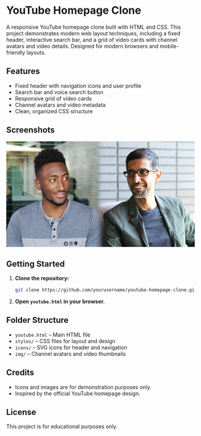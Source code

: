 # YouTube Homepage Clone

A responsive YouTube homepage clone built with HTML and CSS. This project demonstrates modern web layout techniques, including a fixed header, interactive search bar, and a grid of video cards with channel avatars and video details. Designed for modern browsers and mobile-friendly layouts.

## Features

- Fixed header with navigation icons and user profile
- Search bar and voice search button
- Responsive grid of video cards
- Channel avatars and video metadata
- Clean, organized CSS structure

## Screenshots

![Screenshot](img/thumbnail-1.webp)

## Getting Started

1. **Clone the repository:**
   ```sh
   git clone https://github.com/yourusername/youtube-homepage-clone.git
   ```
2. **Open `youtube.html` in your browser.**

## Folder Structure

- `youtube.html` – Main HTML file
- `styles/` – CSS files for layout and design
- `icons/` – SVG icons for header and navigation
- `img/` – Channel avatars and video thumbnails

## Credits

- Icons and images are for demonstration purposes only.
- Inspired by the official YouTube homepage design.

## License

This project is for educational purposes only.
